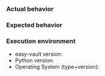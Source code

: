 ### Actual behavior


### Expected behavior


### Execution environment

* easy-vault version:
* Python version:
* Operating System (type+version):
